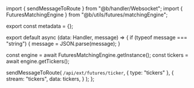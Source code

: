 import { sendMessageToRoute } from "@b/handler/Websocket";
import { FuturesMatchingEngine } from "@b/utils/futures/matchingEngine";

export const metadata = {};

export default async (data: Handler, message) => {
  if (typeof message === "string") {
    message = JSON.parse(message);
  }

  const engine = await FuturesMatchingEngine.getInstance();
  const tickers = await engine.getTickers();

  sendMessageToRoute(
    `/api/ext/futures/ticker`,
    { type: "tickers" },
    {
      stream: "tickers",
      data: tickers,
    }
  );
};

